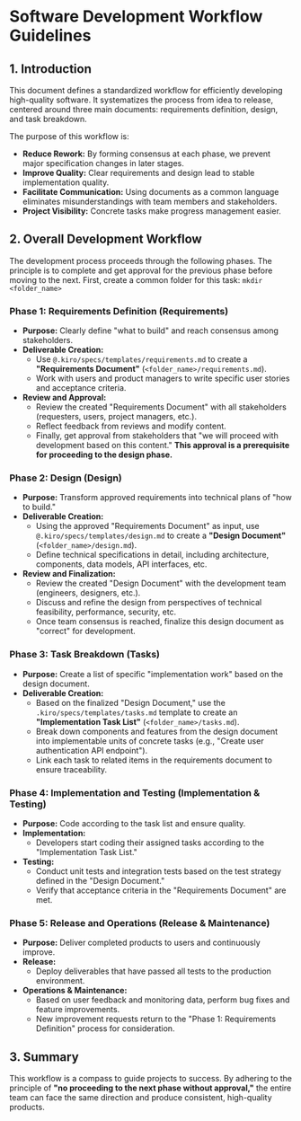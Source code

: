 # Software Development Workflow Guidelines

## 1. Introduction

This document defines a standardized workflow for efficiently developing high-quality software. It systematizes the process from idea to release, centered around three main documents: requirements definition, design, and task breakdown.

The purpose of this workflow is:
- **Reduce Rework:** By forming consensus at each phase, we prevent major specification changes in later stages.
- **Improve Quality:** Clear requirements and design lead to stable implementation quality.
- **Facilitate Communication:** Using documents as a common language eliminates misunderstandings with team members and stakeholders.
- **Project Visibility:** Concrete tasks make progress management easier.

## 2. Overall Development Workflow

The development process proceeds through the following phases. The principle is to complete and get approval for the previous phase before moving to the next.
First, create a common folder for this task: `mkdir <folder_name>`

### Phase 1: Requirements Definition (Requirements)
- **Purpose:** Clearly define "what to build" and reach consensus among stakeholders.
- **Deliverable Creation:**
  - Use `@.kiro/specs/templates/requirements.md` to create a **"Requirements Document"** (`<folder_name>/requirements.md`).
  - Work with users and product managers to write specific user stories and acceptance criteria.
- **Review and Approval:**
  - Review the created "Requirements Document" with all stakeholders (requesters, users, project managers, etc.).
  - Reflect feedback from reviews and modify content.
  - Finally, get approval from stakeholders that "we will proceed with development based on this content." **This approval is a prerequisite for proceeding to the design phase.**

### Phase 2: Design (Design)
- **Purpose:** Transform approved requirements into technical plans of "how to build."
- **Deliverable Creation:**
  - Using the approved "Requirements Document" as input, use `@.kiro/specs/templates/design.md` to create a **"Design Document"** (`<folder_name>/design.md`).
  - Define technical specifications in detail, including architecture, components, data models, API interfaces, etc.
- **Review and Finalization:**
  - Review the created "Design Document" with the development team (engineers, designers, etc.).
  - Discuss and refine the design from perspectives of technical feasibility, performance, security, etc.
  - Once team consensus is reached, finalize this design document as "correct" for development.

### Phase 3: Task Breakdown (Tasks)
- **Purpose:** Create a list of specific "implementation work" based on the design document.
- **Deliverable Creation:**
  - Based on the finalized "Design Document," use the `.kiro/specs/templates/tasks.md` template to create an **"Implementation Task List"** (`<folder_name>/tasks.md`).
  - Break down components and features from the design document into implementable units of concrete tasks (e.g., "Create user authentication API endpoint").
  - Link each task to related items in the requirements document to ensure traceability.

### Phase 4: Implementation and Testing (Implementation & Testing)
- **Purpose:** Code according to the task list and ensure quality.
- **Implementation:**
  - Developers start coding their assigned tasks according to the "Implementation Task List."
- **Testing:**
  - Conduct unit tests and integration tests based on the test strategy defined in the "Design Document."
  - Verify that acceptance criteria in the "Requirements Document" are met.

### Phase 5: Release and Operations (Release & Maintenance)
- **Purpose:** Deliver completed products to users and continuously improve.
- **Release:**
  - Deploy deliverables that have passed all tests to the production environment.
- **Operations & Maintenance:**
  - Based on user feedback and monitoring data, perform bug fixes and feature improvements.
  - New improvement requests return to the "Phase 1: Requirements Definition" process for consideration.

## 3. Summary

This workflow is a compass to guide projects to success. By adhering to the principle of **"no proceeding to the next phase without approval,"** the entire team can face the same direction and produce consistent, high-quality products.